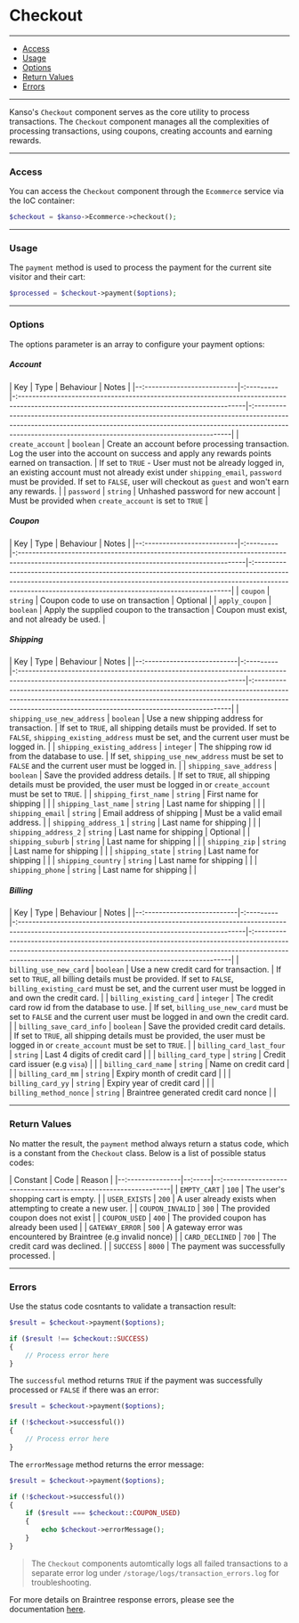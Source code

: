 # Checkout

--------------------------------------------------------

- [Access](#access)
- [Usage](#usage)
- [Options](#options)
- [Return Values](#Return-Values)
- [Errors](#errors)

--------------------------------------------------------

Kanso's `Checkout` component serves as the core utility to process transactions. The `Checkout` component manages all the complexities of processing transactions, using coupons, creating accounts and earning rewards.

--------------------------------------------------------

### Access

You can access the `Checkout` component through the `Ecommerce` service via the IoC container:
```php
$checkout = $kanso->Ecommerce->checkout();
```

--------------------------------------------------------

### Usage

The `payment` method is used to process the payment for the current site visitor and their cart:
```php
$processed = $checkout->payment($options);
```

--------------------------------------------------------

### Options

The options parameter is an array to configure your payment options:

##### Account
| Key                         | Type      | Behaviour                                                                                                                                     | Notes                                                                                                                                                                                                                               |
|--:--------------------------|-:---------|-:---------------------------------------------------------------------------------------------------------------------------------------------|-:-----------------------------------------------------------------------------------------------------------------------------------------------------------------------------------------------------------------------------------|
| `create_account`            | `boolean` | Create an account before processing transaction. Log the user into the account on success and apply any rewards points earned on transaction. | If set to `TRUE` - User must not be already logged in, an existing account must not already exist under `shipping_email`, `password` must be provided. If set to `FALSE`, user will checkout as `guest` and won't earn any rewards. |
| `password`                  | `string`  | Unhashed password for new account                                                                                                             | Must be provided when `create_account` is set to `TRUE`                                                                                                                                                                             |

##### Coupon
| Key                         | Type      | Behaviour                                                                                                                                     | Notes                                                                                                                                                                                                                               |
|--:--------------------------|-:---------|-:---------------------------------------------------------------------------------------------------------------------------------------------|-:-----------------------------------------------------------------------------------------------------------------------------------------------------------------------------------------------------------------------------------|
| `coupon`                    | `string`  | Coupon code to use on transaction                                                                                                             | Optional                                                                                                                                                                                                                            |
| `apply_coupon`              | `boolean` | Apply the supplied coupon to the transaction                                                                                                  | Coupon must exist, and not already be used.                                                                                                                                                                                         |

##### Shipping
| Key                         | Type      | Behaviour                                                                                                                                     | Notes                                                                                                                                                                                                                               |
|--:--------------------------|-:---------|-:---------------------------------------------------------------------------------------------------------------------------------------------|-:-----------------------------------------------------------------------------------------------------------------------------------------------------------------------------------------------------------------------------------|
| `shipping_use_new_address`  | `boolean` | Use a new shipping address for transaction.                                                                                                   | If set to `TRUE`, all shipping details must be provided. If set to `FALSE`, `shipping_existing_address` must be set, and the current user must be logged in.                                                                        |
| `shipping_existing_address` | `integer` | The shipping row id from the database to use.                                                                                                 | If set, `shipping_use_new_address` must be set to `FALSE` and the current user must be logged in.                                                                                                                                   |
| `shipping_save_address`     | `boolean` | Save the provided address details.                                                                                                            | If set to `TRUE`, all shipping details must be provided, the user must be logged in or `create_account` must be set to `TRUE`.                                                                                                      |
| `shipping_first_name`       | `string`  | First name for shipping                                                                                                                       |                                                                                                                                                                                                                                     |
| `shipping_last_name`        | `string`  | Last name for shipping                                                                                                                        |                                                                                                                                                                                                                                     |
| `shipping_email`            | `string`  | Email address of shipping                                                                                                                     | Must be a valid email address.                                                                                                                                                                                                      |
| `shipping_address_1`        | `string`  | Last name for shipping                                                                                                                        |                                                                                                                                                                                                                                     |
| `shipping_address_2`        | `string`  | Last name for shipping                                                                                                                        | Optional                                                                                                                                                                                                                            |
| `shipping_suburb`           | `string`  | Last name for shipping                                                                                                                        |                                                                                                                                                                                                                                     |
| `shipping_zip`              | `string`  | Last name for shipping                                                                                                                        |                                                                                                                                                                                                                                     |
| `shipping_state`            | `string`  | Last name for shipping                                                                                                                        |                                                                                                                                                                                                                                     |
| `shipping_country`          | `string`  | Last name for shipping                                                                                                                        |                                                                                                                                                                                                                                     |
| `shipping_phone`            | `string`  | Last name for shipping                                                                                                                        |                                                                                                                                                                                                                                     |

##### Billing
| Key                         | Type      | Behaviour                                                                                                                                     | Notes                                                                                                                                                                                                                               |
|--:--------------------------|-:---------|-:---------------------------------------------------------------------------------------------------------------------------------------------|-:-----------------------------------------------------------------------------------------------------------------------------------------------------------------------------------------------------------------------------------|
| `billing_use_new_card`      | `boolean` | Use a new credit card for transaction.                                                                                                        | If set to `TRUE`, all billing details must be provided. If set to `FALSE`, `billing_existing_card` must be set, and the current user must be logged in and own the credit card.                                                     |
| `billing_existing_card`     | `integer` | The credit card row id from the database to use.                                                                                              | If set, `billing_use_new_card` must be set to `FALSE` and the current user must be logged in and own the credit card.                                                                                                               |
| `billing_save_card_info`    | `boolean` | Save the provided credit card details.                                                                                                        | If set to `TRUE`, all shipping details must be provided, the user must be logged in or `create_account` must be set to `TRUE`.                                                                                                      |
| `billing_card_last_four`    | `string`  | Last 4 digits of credit card                                                                                                                  |                                                                                                                                                                                                                                     |
| `billing_card_type`         | `string`  | Credit card issuer (e.g `visa`)                                                                                                               |                                                                                                                                                                                                                                     |
| `billing_card_name`         | `string`  | Name on credit card                                                                                                                           |                                                                                                                                                                                                                                     |
| `billing_card_mm`           | `string`  | Expiry month of credit card                                                                                                                   |                                                                                                                                                                                                                                     |
| `billing_card_yy`           | `string`  | Expiry year of credit card                                                                                                                    |                                                                                                                                                                                                                                     |
| `billing_method_nonce`      | `string`  | Braintree generated credit card nonce                                                                                                         |                                                                                                                                                                                                                                     |

--------------------------------------------------------

### Return Values

No matter the result, the `payment` method always return a status code, which is a constant from the `Checkout` class. Below is a list of possible status codes:

| Constant         | Code   | Reason                                                           |
|--:---------------|--:-----|--:---------------------------------------------------------------|
| `EMPTY_CART`     | `100`  | The user's shopping cart is empty.                               |
| `USER_EXISTS`    | `200`  | A user already exists when attempting to create a new user.      |
| `COUPON_INVALID` | `300`  | The provided coupon does not exist                               |
| `COUPON_USED`    | `400`  | The provided coupon has already been used                        |
| `GATEWAY_ERROR`  | `500`  | A gateway error was encountered by Braintree (e.g invalid nonce) |
| `CARD_DECLINED`  | `700`  | The credit card was declined.                                    |
| `SUCCESS`        | `8000` | The payment was successfully processed.                          |

--------------------------------------------------------

### Errors

Use the status code cosntants to validate a transaction result:
```php
$result = $checkout->payment($options);

if ($result !== $checkout::SUCCESS)
{
	// Process error here
}
```

The `successful` method returns `TRUE` if the payment was successfully processed or `FALSE` if there was an error:
```php
$result = $checkout->payment($options);

if (!$checkout->successful())
{
	// Process error here
}
```

The `errorMessage` method returns the error message:
```php
$result = $checkout->payment($options);

if (!$checkout->successful())
{
	if ($result === $checkout::COUPON_USED)
	{
		echo $checkout->errorMessage();
	}
}
```

> The `Checkout` components automtically logs all failed transactions to a separate error log under `/storage/logs/transaction_errors.log` for troubleshooting.

For more details on Braintree response errors, please see the documentation [here](https://developers.braintreepayments.com/reference/general/validation-errors/all/php).

